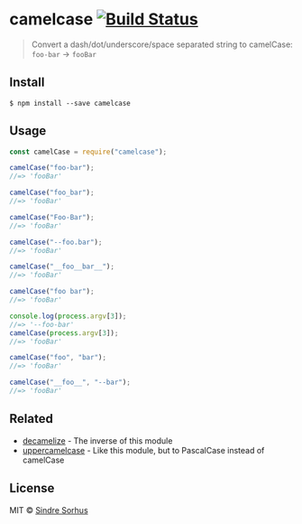 # camelcase [![Build Status](https://travis-ci.org/sindresorhus/camelcase.svg?branch=master)](https://travis-ci.org/sindresorhus/camelcase)

> Convert a dash/dot/underscore/space separated string to camelCase: `foo-bar` → `fooBar`

## Install

```
$ npm install --save camelcase
```

## Usage

```js
const camelCase = require("camelcase");

camelCase("foo-bar");
//=> 'fooBar'

camelCase("foo_bar");
//=> 'fooBar'

camelCase("Foo-Bar");
//=> 'fooBar'

camelCase("--foo.bar");
//=> 'fooBar'

camelCase("__foo__bar__");
//=> 'fooBar'

camelCase("foo bar");
//=> 'fooBar'

console.log(process.argv[3]);
//=> '--foo-bar'
camelCase(process.argv[3]);
//=> 'fooBar'

camelCase("foo", "bar");
//=> 'fooBar'

camelCase("__foo__", "--bar");
//=> 'fooBar'
```

## Related

- [decamelize](https://github.com/sindresorhus/decamelize) - The inverse of this module
- [uppercamelcase](https://github.com/SamVerschueren/uppercamelcase) - Like this module, but to PascalCase instead of camelCase

## License

MIT © [Sindre Sorhus](http://sindresorhus.com)

